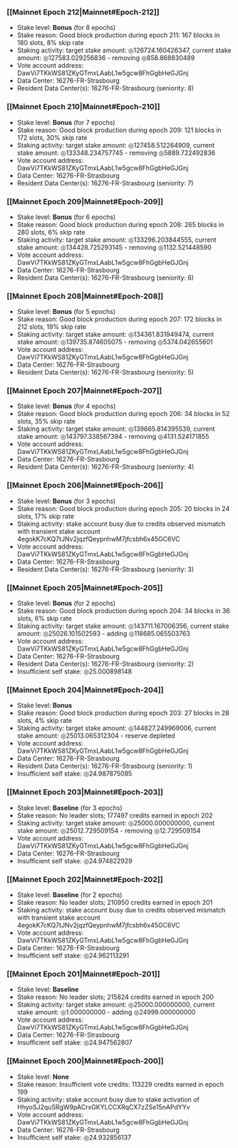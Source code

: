 ### [[Mainnet Epoch 212|Mainnet#Epoch-212]]
* Stake level: **Bonus** (for 8 epochs)
* Stake reason: Good block production during epoch 211: 167 blocks in 180 slots, 8% skip rate
* Staking activity: target stake amount: ◎126724.160426347, current stake amount: ◎127583.029256836 - removing ◎858.868830489
* Vote account address: DawVi7TKkWS81ZKyGTmxLAabL1w5gcw8FhGgbHeGJGnj
* Data Center: 16276-FR-Strasbourg
* Resident Data Center(s): 16276-FR-Strasbourg (seniority: 8)
### [[Mainnet Epoch 210|Mainnet#Epoch-210]]
* Stake level: **Bonus** (for 7 epochs)
* Stake reason: Good block production during epoch 209: 121 blocks in 172 slots, 30% skip rate
* Staking activity: target stake amount: ◎127458.512264909, current stake amount: ◎133348.234757745 - removing ◎5889.722492836
* Vote account address: DawVi7TKkWS81ZKyGTmxLAabL1w5gcw8FhGgbHeGJGnj
* Data Center: 16276-FR-Strasbourg
* Resident Data Center(s): 16276-FR-Strasbourg (seniority: 7)
### [[Mainnet Epoch 209|Mainnet#Epoch-209]]
* Stake level: **Bonus** (for 6 epochs)
* Stake reason: Good block production during epoch 208: 265 blocks in 280 slots, 6% skip rate
* Staking activity: target stake amount: ◎133296.203844555, current stake amount: ◎134428.725293145 - removing ◎1132.521448590
* Vote account address: DawVi7TKkWS81ZKyGTmxLAabL1w5gcw8FhGgbHeGJGnj
* Data Center: 16276-FR-Strasbourg
* Resident Data Center(s): 16276-FR-Strasbourg (seniority: 6)
### [[Mainnet Epoch 208|Mainnet#Epoch-208]]
* Stake level: **Bonus** (for 5 epochs)
* Stake reason: Good block production during epoch 207: 172 blocks in 212 slots, 19% skip rate
* Staking activity: target stake amount: ◎134361.831949474, current stake amount: ◎139735.874605075 - removing ◎5374.042655601
* Vote account address: DawVi7TKkWS81ZKyGTmxLAabL1w5gcw8FhGgbHeGJGnj
* Data Center: 16276-FR-Strasbourg
* Resident Data Center(s): 16276-FR-Strasbourg (seniority: 5)
### [[Mainnet Epoch 207|Mainnet#Epoch-207]]
* Stake level: **Bonus** (for 4 epochs)
* Stake reason: Good block production during epoch 206: 34 blocks in 52 slots, 35% skip rate
* Staking activity: target stake amount: ◎139665.814395539, current stake amount: ◎143797.338567394 - removing ◎4131.524171855
* Vote account address: DawVi7TKkWS81ZKyGTmxLAabL1w5gcw8FhGgbHeGJGnj
* Data Center: 16276-FR-Strasbourg
* Resident Data Center(s): 16276-FR-Strasbourg (seniority: 4)
### [[Mainnet Epoch 206|Mainnet#Epoch-206]]
* Stake level: **Bonus** (for 3 epochs)
* Stake reason: Good block production during epoch 205: 20 blocks in 24 slots, 17% skip rate
* Staking activity: stake account busy due to credits observed mismatch with transient stake account 4egokK7cKQ7tJNv2jqzfQeypnhwM7jfcsbh6x45GC6VC
* Vote account address: DawVi7TKkWS81ZKyGTmxLAabL1w5gcw8FhGgbHeGJGnj
* Data Center: 16276-FR-Strasbourg
* Resident Data Center(s): 16276-FR-Strasbourg (seniority: 3)
### [[Mainnet Epoch 205|Mainnet#Epoch-205]]
* Stake level: **Bonus** (for 2 epochs)
* Stake reason: Good block production during epoch 204: 34 blocks in 36 slots, 6% skip rate
* Staking activity: target stake amount: ◎143711.167006356, current stake amount: ◎25026.101502593 - adding ◎118685.065503763
* Vote account address: DawVi7TKkWS81ZKyGTmxLAabL1w5gcw8FhGgbHeGJGnj
* Data Center: 16276-FR-Strasbourg
* Resident Data Center(s): 16276-FR-Strasbourg (seniority: 2)
* Insufficient self stake: ◎25.000898148
### [[Mainnet Epoch 204|Mainnet#Epoch-204]]
* Stake level: **Bonus**
* Stake reason: Good block production during epoch 203: 27 blocks in 28 slots, 4% skip rate
* Staking activity: target stake amount: ◎144827.249969006, current stake amount: ◎25013.065312304 - reserve depleted
* Vote account address: DawVi7TKkWS81ZKyGTmxLAabL1w5gcw8FhGgbHeGJGnj
* Data Center: 16276-FR-Strasbourg
* Resident Data Center(s): 16276-FR-Strasbourg (seniority: 1)
* Insufficient self stake: ◎24.987875085
### [[Mainnet Epoch 203|Mainnet#Epoch-203]]
* Stake level: **Baseline** (for 3 epochs)
* Stake reason: No leader slots; 177497 credits earned in epoch 202
* Staking activity: target stake amount: ◎25000.000000000, current stake amount: ◎25012.729509154 - removing ◎12.729509154
* Vote account address: DawVi7TKkWS81ZKyGTmxLAabL1w5gcw8FhGgbHeGJGnj
* Data Center: 16276-FR-Strasbourg
* Insufficient self stake: ◎24.974822929
### [[Mainnet Epoch 202|Mainnet#Epoch-202]]
* Stake level: **Baseline** (for 2 epochs)
* Stake reason: No leader slots; 210950 credits earned in epoch 201
* Staking activity: stake account busy due to credits observed mismatch with transient stake account 4egokK7cKQ7tJNv2jqzfQeypnhwM7jfcsbh6x45GC6VC
* Vote account address: DawVi7TKkWS81ZKyGTmxLAabL1w5gcw8FhGgbHeGJGnj
* Data Center: 16276-FR-Strasbourg
* Insufficient self stake: ◎24.962113291
### [[Mainnet Epoch 201|Mainnet#Epoch-201]]
* Stake level: **Baseline**
* Stake reason: No leader slots; 215824 credits earned in epoch 200
* Staking activity: target stake amount: ◎25000.000000000, current stake amount: ◎1.000000000 - adding ◎24999.000000000
* Vote account address: DawVi7TKkWS81ZKyGTmxLAabL1w5gcw8FhGgbHeGJGnj
* Data Center: 16276-FR-Strasbourg
* Insufficient self stake: ◎24.947562807
### [[Mainnet Epoch 200|Mainnet#Epoch-200]]
* Stake level: **None**
* Stake reason: Insufficient vote credits: 113229 credits earned in epoch 199
* Staking activity: stake account busy due to stake activation of HhyoSJ2quSRgW9pACrxGKYLCCXRqCX7zZSe15nAPdYYv
* Vote account address: DawVi7TKkWS81ZKyGTmxLAabL1w5gcw8FhGgbHeGJGnj
* Data Center: 16276-FR-Strasbourg
* Insufficient self stake: ◎24.932856137